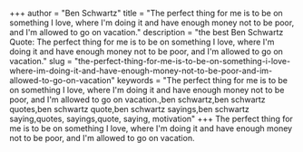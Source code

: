 +++
author = "Ben Schwartz"
title = "The perfect thing for me is to be on something I love, where I'm doing it and have enough money not to be poor, and I'm allowed to go on vacation."
description = "the best Ben Schwartz Quote: The perfect thing for me is to be on something I love, where I'm doing it and have enough money not to be poor, and I'm allowed to go on vacation."
slug = "the-perfect-thing-for-me-is-to-be-on-something-i-love-where-im-doing-it-and-have-enough-money-not-to-be-poor-and-im-allowed-to-go-on-vacation"
keywords = "The perfect thing for me is to be on something I love, where I'm doing it and have enough money not to be poor, and I'm allowed to go on vacation.,ben schwartz,ben schwartz quotes,ben schwartz quote,ben schwartz sayings,ben schwartz saying,quotes, sayings,quote, saying, motivation"
+++
The perfect thing for me is to be on something I love, where I'm doing it and have enough money not to be poor, and I'm allowed to go on vacation.
